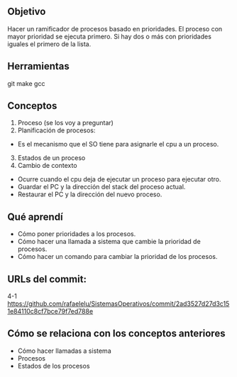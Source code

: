 ## Objetivo
Hacer un ramificador de procesos basado en prioridades.
El proceso con mayor prioridad se ejecuta primero. 
Si hay dos o más con prioridades iguales el primero de la lista.

## Herramientas
git
make
gcc

## Conceptos
1) Proceso (se los voy a preguntar)
2) Planificación de procesos: 
+ Es el mecanismo que el SO tiene para asignarle el cpu a un proceso.
3) Estados de un proceso
4) Cambio de contexto
+ Ocurre cuando el cpu deja de ejecutar un proceso para ejecutar otro.
+ Guardar el PC y la dirección del stack del proceso actual.
+ Restaurar el PC y la dirección del nuevo proceso.

## Qué aprendí
+ Cómo poner prioridades a los procesos.
+ Cómo hacer una llamada a sistema que cambie la prioridad de procesos.
+ Cómo hacer un comando para cambiar la prioridad de los procesos.

## URLs del commit:
4-1 https://github.com/rafaelelu/SistemasOperativos/commit/2ad3527d27d3c151e84110c8cf7bce79f7ed788e

## Cómo se relaciona con los conceptos anteriores
+ Cómo hacer llamadas a sistema
+ Procesos
+ Estados de los procesos
